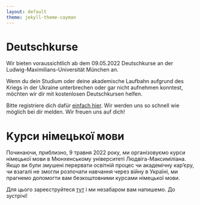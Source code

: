 ```yaml
---
layout: default
theme: jekyll-theme-cayman
---
```


# Deutschkurse
Wir bieten voraussichtlich ab dem 09.05.2022 Deutschkurse an der Ludwig-Maximilians-Universität München an.

Wenn du dein Studium oder deine akademische Laufbahn aufgrund des Kriegs in der Ukraine unterbrechen oder gar nicht aufnehmen konntest, möchten wir dir mit kostenlosen Deutschkursen helfen.

Bitte registriere dich dafür [einfach hier](https://forms.gle/Mc6hSuYgXZVaaugH6). Wir werden uns so schnell wie möglich bei dir melden. Wir freuen uns auf dich! 

# Kурси німецької мови
Починаючи, приблизно, 9 травня 2022 року, ми організовуємо курси німецької мови в Мюнхенському університеті Людвіга-Максиміліана.
Якщо ви були змушені перервати освітній процес чи академічну кар’єру, чи взагалі не змогли розпочати навчання через війну в Україні, ми прагнемо допомогти вам безкоштовними курсами німецької мови.

Для цього зареєструйтеся [тут](https://forms.gle/Mc6hSuYgXZVaaugH6) і ми незабаром вам напишемо. До зустрічі!
